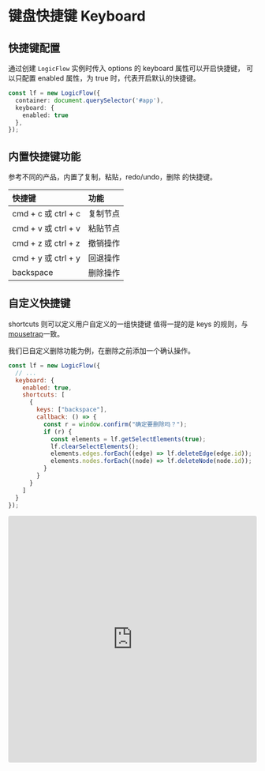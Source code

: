 # 键盘快捷键 Keyboard

## 快捷键配置
通过创建 `LogicFlow` 实例时传入 options 的 keyboard 属性可以开启快捷键，
可以只配置 enabled 属性，为 true 时，代表开启默认的快捷键。
```ts
const lf = new LogicFlow({
  container: document.querySelector('#app'),
  keyboard: {
    enabled: true
  },
});
```
## 内置快捷键功能

参考不同的产品，内置了复制，粘贴，redo/undo，删除 的快捷键。

| 快捷键   | 功能   |
| :----- | :----- |
| cmd + c 或 ctrl + c | 复制节点 |
| cmd + v 或 ctrl + v | 粘贴节点 |
| cmd + z 或 ctrl + z | 撤销操作 |
| cmd + y 或 ctrl + y | 回退操作 |
| backspace | 删除操作 |

## 自定义快捷键

shortcuts 则可以定义用户自定义的一组快捷键
值得一提的是 keys 的规则，与[mousetrap](https://www.npmjs.com/package/mousetrap)一致。

我们已自定义删除功能为例，在删除之前添加一个确认操作。

```js
const lf = new LogicFlow({
  // ...
  keyboard: {
    enabled: true,
    shortcuts: [
      {
        keys: ["backspace"],
        callback: () => {
          const r = window.confirm("确定要删除吗？");
          if (r) {
            const elements = lf.getSelectElements(true);
            lf.clearSelectElements();
            elements.edges.forEach((edge) => lf.deleteEdge(edge.id));
            elements.nodes.forEach((node) => lf.deleteNode(node.id));
          }
        }
      }
    ]
  }
});
```

<iframe src="https://codesandbox.io/embed/logicflow-base10-eerft?fontsize=14&hidenavigation=1&theme=dark&view=preview"
     style="width:100%; height:500px; border:0; border-radius: 4px; overflow:hidden;"
     title="logicflow-base10"
     allow="accelerometer; ambient-light-sensor; camera; encrypted-media; geolocation; gyroscope; hid; microphone; midi; payment; usb; vr; xr-spatial-tracking"
     sandbox="allow-forms allow-modals allow-popups allow-presentation allow-same-origin allow-scripts"
   ></iframe>
